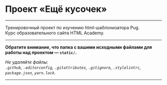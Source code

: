 # Проект «Ещё кусочек»
___

Тренировочный проект по изучению html-шаблонизатора Pug.<br/>Курс образовательного сайта HTML Academy.

---

**Обратите внимание, что папка с вашими исходными файлами для работы над проектом — `static/`.**

_Не удаляйте файлы:_<br>
_`.github`, `.editorconfig`, `.gitattributes`, `.gitignore`, `.stylelintrc`, `package.json`, `yarn.lock`._


---

